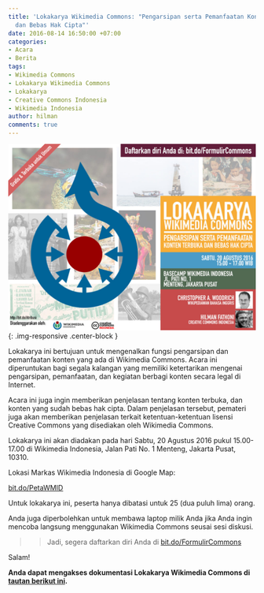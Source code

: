 ```yaml
---
title: 'Lokakarya Wikimedia Commons: "Pengarsipan serta Pemanfaatan Konten Terbuka
  dan Bebas Hak Cipta"'
date: 2016-08-14 16:50:00 +07:00
categories:
- Acara
- Berita
tags:
- Wikimedia Commons
- Lokakarya Wikimedia Commons
- Lokakarya
- Creative Commons Indonesia
- Wikimedia Indonesia
author: hilman
comments: true
---
```


![lokakaryacommons_2-1024x768.jpg](/uploads/lokakaryacommons_2-1024x768.jpg){: .img-responsive .center-block }

Lokakarya ini bertujuan untuk mengenalkan fungsi pengarsipan dan pemanfaatan konten yang ada di Wikimedia Commons. Acara ini diperuntukan bagi segala kalangan yang memiliki ketertarikan mengenai pengarsipan, pemanfaatan, dan kegiatan berbagi konten secara legal di Internet.

Acara ini juga ingin memberikan penjelasan tentang konten terbuka, dan konten yang sudah bebas hak cipta. Dalam penjelasan tersebut, pemateri juga akan memberikan penjelasan terkait ketentuan-ketentuan lisensi Creative Commons yang disediakan oleh Wikimedia Commons.

Lokakarya ini akan diadakan pada hari Sabtu, 20 Agustus 2016 pukul 15.00-17.00 di Wikimedia Indonesia, Jalan Pati No. 1 Menteng, Jakarta Pusat, 10310.

Lokasi Markas Wikimedia Indonesia di Google Map:

[bit.do/PetaWMID](http://bit.do/PetaWMID)

Untuk lokakarya ini, peserta hanya dibatasi untuk 25 (dua puluh lima) orang.

Anda juga diperbolehkan untuk membawa laptop milik Anda jika Anda ingin mencoba langsung menggunakan Wikimedia Commons seusai sesi diskusi.

>> Jadi, segera daftarkan diri Anda di [bit.do/FormulirCommons](http://bit.do/FormulirCommons)

Salam!

**Anda dapat mengakses dokumentasi Lokakarya Wikimedia Commons di [tautan berikut ini](https://commons.wikimedia.org/wiki/Category:Lokakarya_Wikimedia_Commons).**
